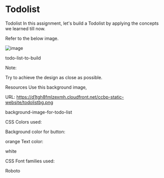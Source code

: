 # Todolist

Todolist
In this assignment, let's build a Todolist by applying the concepts we learned till now.



Refer to the below image.

![image](https://user-images.githubusercontent.com/82379566/218642731-7a2a3f2a-22a8-4722-8bbe-56c74fc6ec43.png)


todo-list-to-build



Note:

Try to achieve the design as close as possible.

Resources
Use this background image,



URL: https://d1tgh8fmlzexmh.cloudfront.net/ccbp-static-website/todolistbg.png



background-image-for-todo-list



CSS Colors used:

Background color for button:

orange
Text color:

white


CSS Font families used:

Roboto
